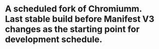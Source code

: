 # A scheduled fork of Chromiumm. Last stable build before Manifest V3 changes as the starting point for development schedule. 
